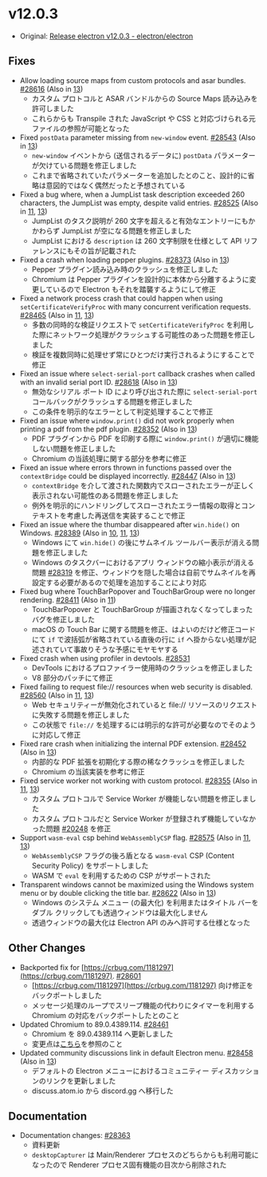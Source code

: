 # v12.0.3

- Original: [Release electron v12.0.3 - electron/electron](https://github.com/electron/electron/releases/tag/v12.0.3)

## Fixes

- Allow loading source maps from custom protocols and asar bundles. [#28616](https://github.com/electron/electron/pull/28616) (Also in [13](https://github.com/electron/electron/pull/28615))
  - カスタム プロトコルと ASAR バンドルからの Source Maps 読み込みを許可しました
  - これらからも Transpile された JavaScript や CSS と対応づけられる元ファイルの参照が可能となった
- Fixed `postData` parameter missing from `new-window` event. [#28543](https://github.com/electron/electron/pull/28543) (Also in [13](https://github.com/electron/electron/pull/28542))
  - `new-window` イベントから (送信されるデータに) `postData` パラメーターが欠けている問題を修正しました
  - これまで省略されていたパラメーターを追加したとのこと、設計的に省略は意図的ではなく偶然だったと予想されている
- Fixed a bug where, when a JumpList task description exceeded 260 characters, the JumpList was empty, despite valid entries. [#28525](https://github.com/electron/electron/pull/28525) (Also in [11](https://github.com/electron/electron/pull/28524), [13](https://github.com/electron/electron/pull/28526))
  - JumpList のタスク説明が 260 文字を超えると有効なエントリーにもかかわらず JumpList が空になる問題を修正しました
  - JumpList における `description` は 260 文字制限を仕様として API リファレンスにもその旨が記載された
- Fixed a crash when loading pepper plugins. [#28373](https://github.com/electron/electron/pull/28373) (Also in [13](https://github.com/electron/electron/pull/28372))
  - Pepper プラグイン読み込み時のクラッシュを修正しました
  - Chromium は Pepper プラグインを設計的に本体から分離するように変更しているので Electron もそれを踏襲するようにして修正
- Fixed a network process crash that could happen when using `setCertificateVerifyProc` with many concurrent verification requests. [#28465](https://github.com/electron/electron/pull/28465) (Also in [11](https://github.com/electron/electron/pull/28470), [13](https://github.com/electron/electron/pull/28433))
  - 多数の同時的な検証リクエストで `setCertificateVerifyProc` を利用した際にネットワーク処理がクラッシュする可能性のあった問題を修正しました
  - 検証を複数同時に処理せず常にひとつだけ実行されるようにすることで修正
- Fixed an issue where `select-serial-port` callback crashes when called with an invalid serial port ID. [#28618](https://github.com/electron/electron/pull/28618) (Also in [13](https://github.com/electron/electron/pull/28619))
  - 無効なシリアル ポート ID により呼び出された際に `select-serial-port` コールバックがクラッシュする問題を修正しました
  - この条件を明示的なエラーとして判定処理することで修正
- Fixed an issue where `window.print()` did not work properly when printing a pdf from the pdf plugin. [#28352](https://github.com/electron/electron/pull/28352) (Also in [13](https://github.com/electron/electron/pull/28351))
  - PDF プラグインから PDF を印刷する際に `window.print()` が適切に機能しない問題を修正しました
  - Chromium の当該処理に関する部分を参考に修正
- Fixed an issue where errors thrown in functions passed over the `contextBridge` could be displayed incorrectly. [#28447](https://github.com/electron/electron/pull/28447) (Also in [13](https://github.com/electron/electron/pull/28446))
  - `contextBridge` を介して渡された関数内でスローされたエラーが正しく表示されない可能性のある問題を修正しました
  - 例外を明示的にハンドリングしてスローされたエラー情報の取得とコンテキストを考慮した再送信を実装することで修正
- Fixed an issue where the thumbar disappeared after `win.hide()` on Windows. [#28389](https://github.com/electron/electron/pull/28389) (Also in [10](https://github.com/electron/electron/pull/28388), [11](https://github.com/electron/electron/pull/28391), [13](https://github.com/electron/electron/pull/28390))
  - Windows にて `win.hide()` の後にサムネイル ツールバー表示が消える問題を修正しました
  - Windows のタスクバーにおけるアプリ ウィンドウの縮小表示が消える問題 [#28319](https://github.com/electron/electron/issues/28319) を修正、ウィンドウを隠した場合は自前でサムネイルを再設定する必要があるので処理を追加することにより対応
- Fixed bug where TouchBarPopover and TouchBarGroup were no longer rendering. [#28411](https://github.com/electron/electron/pull/28411) (Also in [11](https://github.com/electron/electron/pull/28412))
  - TouchBarPopover と TouchBarGroup が描画されなくなってしまったバグを修正しました
  - macOS の Touch Bar に関する問題を修正、はよいのだけど修正コードにて `if` で波括弧が省略されている直後の行に `if` へ掛からない処理が記述されていて事故りそうな予感にモヤモヤする
- Fixed crash when using profiler in devtools. [#28531](https://github.com/electron/electron/pull/28531)
  - DevTools におけるプロファイラー使用時のクラッシュを修正しました
  - V8 部分のパッチにて修正
- Fixed failing to request file:// resources when web security is disabled. [#28560](https://github.com/electron/electron/pull/28560) (Also in [11](https://github.com/electron/electron/pull/28589), [13](https://github.com/electron/electron/pull/28557))
  - Web セキュリティーが無効化されていると file:// リソースのリクエストに失敗する問題を修正しました
  - この状態で `file://` を処理するには明示的な許可が必要なのでそのように対応して修正
- Fixed rare crash when initializing the internal PDF extension. [#28452](https://github.com/electron/electron/pull/28452) (Also in [13](https://github.com/electron/electron/pull/28453))
  - 内部的な PDF 拡張を初期化する際の稀なクラッシュを修正しました
  - Chromium の当該実装を参考に修正
- Fixed service worker not working with custom protocol. [#28355](https://github.com/electron/electron/pull/28355) (Also in [11](https://github.com/electron/electron/pull/28353), [13](https://github.com/electron/electron/pull/28354))
  - カスタム プロトコルで Service Worker が機能しない問題を修正しました
  - カスタム プロトコルだと Service Worker が登録されず機能していなかった問題 [#20248](https://github.com/electron/electron/issues/20248) を修正
- Support `wasm-eval` csp behind `WebAssemblyCSP` flag. [#28575](https://github.com/electron/electron/pull/28575) (Also in [11](https://github.com/electron/electron/pull/28576), [13](https://github.com/electron/electron/pull/28569))
  - `WebAssemblyCSP` フラグの後ろ盾となる `wasm-eval` CSP (Content Security Policy) をサポートしました
  - WASM で `eval` を利用するための CSP がサポートされた
- Transparent windows cannot be maximized using the Windows system menu or by double clicking the title bar. [#28622](https://github.com/electron/electron/pull/28622) (Also in [13](https://github.com/electron/electron/pull/28527))
  - Windows のシステム メニュー (の最大化) を利用またはタイトル バーをダブル クリックしても透過ウィンドウは最大化しません
  - 透過ウィンドウの最大化は Electron API のみへ許可する仕様となった

## Other Changes

- Backported fix for [https://crbug.com/1181297](https://crbug.com/1181297). [#28601](https://github.com/electron/electron/pull/28601)
  - [https://crbug.com/1181297](https://crbug.com/1181297) 向け修正をバックポートしました
  - メッセージ処理のループでスリープ機能の代わりにタイマーを利用する Chromium の対応をバックポートしたとのこと
- Updated Chromium to 89.0.4389.114. [#28461](https://github.com/electron/electron/pull/28461)
  - Chromium を 89.0.4389.114 へ更新しました
  - 変更点は[こちら](https://chromium.googlesource.com/chromium/src/+log/89.0.4389.90..89.0.4389.114?n=10000&pretty=fuller)を参照のこと
- Updated community discussions link in default Electron menu. [#28458](https://github.com/electron/electron/pull/28458) (Also in [13](https://github.com/electron/electron/pull/28459))
  - デフォルトの Electron メニューにおけるコミュニティー ディスカッションのリンクを更新しました
  - discuss.atom.io から discord.gg へ移行した

## Documentation

- Documentation changes: [#28363](https://github.com/electron/electron/pull/28363)
  - 資料更新
  - `desktopCapturer` は Main/Renderer プロセスのどちらからも利用可能になったので Renderer プロセス固有機能の目次から削除された
